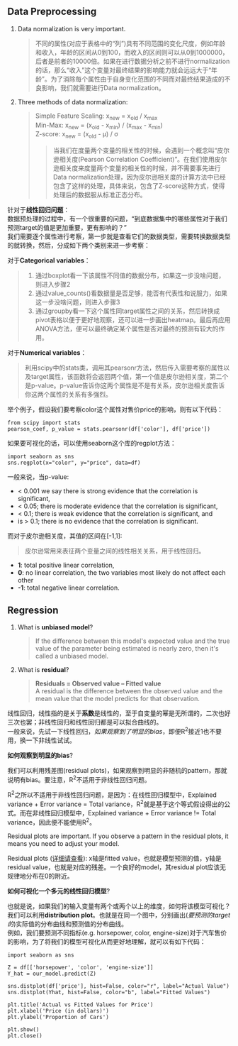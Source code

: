 ## Data Preprocessing

1. Data normalization is very important.
   > 不同的属性(对应于表格中的“列”)具有不同范围的变化尺度，例如年龄和收入，年龄的区间从0到100，而收入的区间则可以从0到1000000，后者是前者的10000倍。如果在进行数据分析之前不进行normalization的话，那么“收入”这个变量对最终结果的影响能力就会远远大于“年龄”。为了消除每个属性由于自身变化范围的不同而对最终结果造成的不良影响，我们就需要进行Data normalization。
2. Three methods of data normalization:
   > Simple Feature Scaling: x<sub>new</sub> = x<sub>old</sub> / x<sub>max</sub>  
   > Min-Max: x<sub>new</sub> = (x<sub>old</sub> - x<sub>min</sub>) / (x<sub>max</sub> - x<sub>min</sub>)  
   > Z-score: x<sub>new</sub> = (x<sub>old</sub> - &mu;) / &sigma;
   >> 当我们在度量两个变量的相关性的时候，会遇到一个概念叫“皮尔逊相关度(Pearson Correlation Coefficient)”。在我们使用皮尔逊相关度来度量两个变量的相关性的时候，并不需要事先进行Data normalization处理，因为皮尔逊相关度的计算方法中已经包含了这样的处理，具体来说，包含了Z-score这种方式，使得处理后的数据服从标准正态分布。

针对于**线性回归问题**：  
数据预处理的过程中，有一个很重要的问题，“到底数据集中的哪些属性对于我们预测target的值是更加重要，更有影响的？”  
我们需要逐个属性进行考察，第一步就是查看它们的数据类型，需要转换数据类型的就转换，然后，分成如下两个类别来进一步考察：  

对于**Categorical variables**：
> 1. 通过boxplot看一下该属性不同值的数据分布，如果这一步没啥问题，则进入步骤2
> 2. 通过value_counts()看数据量是否足够，能否有代表性和说服力，如果这一步没啥问题，则进入步骤3
> 3. 通过groupby看一下这个属性同target属性之间的关系，然后转换成pivot表格以便于更好地观察，还可以进一步画出heatmap。最后再应用ANOVA方法，便可以最终确定某个属性是否对最终的预测有较大的作用。

对于**Numerical variables**：
> 利用scipy中的stats类，调用其pearsonr方法，然后传入需要考察的属性以及target属性，该函数将会返回两个值，第一个值是皮尔逊相关度，第二个是p-value。p-value告诉你这两个属性是不是有关系，皮尔逊相关度告诉你这两个属性的关系有多强烈。

举个例子，假设我们要考察color这个属性对售价price的影响，则有以下代码：
```
from scipy import stats
pearson_coef, p_value = stats.pearsonr(df['color'], df['price'])
```
如果要可视化的话，可以使用seaborn这个库的regplot方法：
```
import seaborn as sns
sns.regplot(x="color", y="price", data=df)
```

一般来说，当p-value:
- < 0.001 we say there is strong evidence that the correlation is significant,
- < 0.05; there is moderate evidence that the correlation is significant,
- < 0.1; there is weak evidence that the correlation is significant, and
- is >  0.1; there is no evidence that the correlation is significant.

而对于皮尔逊相关度，其值的区间在[-1,1]:
> 皮尔逊常用来表征两个变量之间的线性相关关系，用于线性回归。
- **1**: total positive linear correlation,
- **0**: no linear correlation, the two variables most likely do not affect each other
- **-1**: total negative linear correlation.


## Regression

1. What is **unbiased model**?
   > If the difference between this model's expected value and the true value of the parameter being estimated is nearly zero, then it's called a unbiased model.
2. What is **residual**?
    > **Residuals = Observed value – Fitted value**  
    > A residual is the difference between the observed value and the mean value that the model predicts for that observation.

线性回归，线性指的是关于**系数**是线性的，至于自变量的幂是无所谓的，二次也好三次也罢；非线性回归和线性回归都是可以拟合曲线的。  
一般来说，先试一下线性回归，*如果观察到了明显的bias*，即便R<sup>2</sup>接近1也不要用，换一下非线性试试。  

**如何观察到明显的bias**?   

我们可以利用残差图(residual plots)，如果观察到明显的非随机的pattern，那就说明有bias。要注意，R<sup>2</sup>不适用于非线性回归问题。

R<sup>2</sup>之所以不适用于非线性回归问题，是因为：在线性回归模型中，Explained variance + Error variance = Total variance，R<sup>2</sup>就是基于这个等式假设得出的公式。而在非线性回归模型中，Explained variance + Error variance != Total variance，因此便不能使用R<sup>2</sup>。

Residual plots are important. If you observe a pattern in the residual plots, it means you need to adjust your model.

Residual plots ([详细请查看](http://statisticsbyjim.com/regression/check-residual-plots-regression-analysis/)): x轴是fitted value，也就是模型预测的值，y轴是residual value，也就是对应的残差。一个良好的model，其residual plot应该无规律地分布在0的附近。

**如何可视化一个多元的线性回归模型**?   

也就是说，如果我们的输入变量有两个或两个以上的维度，如何将该模型可视化？  
我们可以利用**distribution plot**。也就是在同一个图中，分别画出(*要预测的target的*)实际值的分布曲线和预测值的分布曲线。  
例如，我们要预测不同指标(e.g. horsepower, color, engine-size)对于汽车售价的影响，为了将我们的模型可视化从而更好地理解，就可以有如下代码：  
```
import seaborn as sns

Z = df[['horsepower', 'color', 'engine-size']]
Y_hat = our_model.predict(Z)

sns.distplot(df['price'], hist=False, color="r", label="Actual Value")
sns.distplot(Yhat, hist=False, color="b", label="Fitted Values")

plt.title('Actual vs Fitted Values for Price')
plt.xlabel('Price (in dollars)')
plt.ylabel('Proportion of Cars')

plt.show()
plt.close()
```
